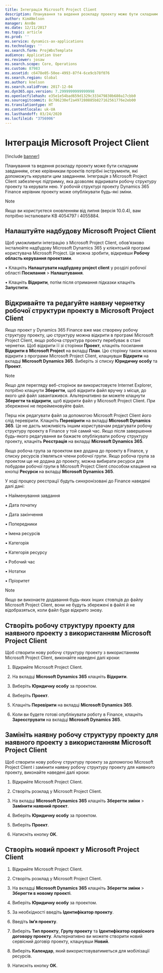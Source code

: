 ```yaml
---
title: Інтеграція Microsoft Project Client
description: Планування та ведення розкладу проекту може бути складним завданням, отже керівникам проектів потрібні інструменти, які допоможуть керувати цим завданням. Інтеграція з Microsoft Project Client забезпечує підтримку, яка дозволяє відкривати робочу структуру проекту та керувати нею.
author: KimANelson
manager: AnnBe
ms.date: 12/11/2017
ms.topic: article
ms.prod: ''
ms.service: dynamics-ax-applications
ms.technology: ''
ms.search.form: ProjWbsTemplate
audience: Application User
ms.reviewer: josaw
ms.search.scope: Core, Operations
ms.custom: 87983
ms.assetid: c6478e05-50ee-4993-87f4-6ce9cb78f076
ms.search.region: Global
ms.author: knelson
ms.search.validFrom: 2017-12-04
ms.dyn365.ops.version: 7.2999999999999998
ms.openlocfilehash: e35e1e54bad659d1329c333479830b680a17cbb0
ms.sourcegitcommit: 8c786230ef2a497280885b827162561776e2eb00
ms.translationtype: HT
ms.contentlocale: uk-UA
ms.lasthandoff: 03/24/2020
ms.locfileid: "3756906"
---
```

# <a name="microsoft-project-client-integration"></a>Інтеграція Microsoft Project Client

[!include [banner](../includes/banner.md)]

Планування та ведення розкладу проекту може бути складним завданням, отже керівникам проектів потрібні інструменти, які допоможуть керувати цим завданням. Інтеграція з Microsoft Project Client забезпечує підтримку, яка дозволяє відкривати робочу структуру проекту та керувати нею. У робочій структурі проекту Dynamics 365 Finance керівник проекту може опублікувати будь-які зміни.

> [!NOTE]
> Якщо ви користуєтеся оновленням від липня (версія 10.0.4), вам потрібно інсталювати KB 4054797 і 4055884.

## <a name="configure-the-microsoft-project-client-add-in"></a>Налаштуйте надбудову Microsoft Project Client
Щоб уможливити інтеграцію з Microsoft Project Client, обов’язково інсталюйте надбудову Microsoft Dynamics 365 у клієнтській програмі користувача Microsoft Project. Це можна зробити, відкривши **Робочу область керування проектами**.

•   Клацніть **Налаштувати надбудову project client** у розділі робочої області **Посилання** > **Налаштування**.

•   Клацніть **Відкрити**, потім після отримання підказки клацніть **Запустити**.

## <a name="open-and-edit-an-existing-draft-work-breakdown-structure-in-microsoft-project-client"></a>Відкривайте та редагуйте наявну чернетку робочої структури проекту в Microsoft Project Client
Якщо проект у Dynamics 365 Finance вже має створену робочу структуру проекту, цю структуру можна відкрити в програмі Microsoft Project Client, якщо робоча структура проекту перебуває в стані чернетки. Щоб відкрити її зі сторінки **Проект**, клацніть посилання **Відкрити в Microsoft Project** на вкладці **План**. Цю сторінку також можна відкрити з програми Microsoft Project Client, клацнувши **Відкрити** на вкладці **Microsoft Dynamics 365**. Виберіть зі списку **Юридичну особу** та **Проект**.

> [!NOTE]
> Якщо для перегляду веб-сторінок ви використовуєте Internet Explorer, потрібно клацнути **Зберегти**, щоб відкрити файл вручну з місця, до якого цей файл завантажився. Альтернативно ви можете клацнути **Зберегти та відкрити**, щоб відкрити файл у Microsoft Project Client. При збереженні не перейменовуйте файл.

Перш ніж редагувати файл за допомогою Microsoft Project Client його слід перевірити. Клацніть **Перевірити** на вкладці **Microsoft Dynamics 365**. Це не дасть можливість іншим користувачам редагувати робочу структуру проекту в Finance у той самий час. Якщо після завершення будь-якого редагування ви бажаєте опублікувати робочу структуру проекту, клацніть **Реєстрація** на вкладці **Microsoft Dynamics 365**.

Якщо робоча група за проектом вже додана до проекту в Finance, у списку ресурсів з’являться члени робочої групи. Якщо робоча група за проектом ще не додана до проекту, можна вибирати ресурси для побудови робочої групи в Microsoft Project Client способом клацання на кнопці **Ресурси** на вкладці **Microsoft Dynamics 365**. 

У ході процесу реєстрації будуть синхронізовані до Finance наведені далі дані:

•   Найменування завдання

•   Дата початку

•   Дата закінчення

•   Попередники

•   Імена ресурсів

•   Категорія

•   Категорія ресурсу

•   Робочий час

•   Нотатки

•   Пріоритет

> [!NOTE]
> Якщо ви виконаєте додавання будь-яких інших стовпців до файлу Microsoft Project Client, вони не будуть збережені в файлі й не відобразяться, коли файл буде відкрито знову.

## <a name="create-the-work-breakdown-structure-for-an-existing-project-using-microsoft-project-client"></a>Створіть робочу структуру проекту для наявного проекту з використанням Microsoft Project Client
Щоб створити нову робочу структуру проекту з використанням Microsoft Project Client, виконайте наведені далі кроки:


1.  Відкрийте Microsoft Project Client.

2.  На вкладці **Microsoft Dynamics 365** клацніть **Відкрити**.

3.  Виберіть **Юридичну особу** за проектом.

4.  Виберіть **Проект**.

5.  Клацніть **Перевірити** на вкладці **Microsoft Dynamics 365**.

6.  Коли ви будете готові опублікувати роботу в Finance, клацніть **Зареєструвати** на вкладці **Microsoft Dynamics 365**.

## <a name="replace-the-existing-work-breakdown-structure-for-an-existing-project-using-microsoft-project-client"></a>Замініть наявну робочу структуру проекту для наявного проекту з використанням Microsoft Project Client
Щоб створити нову робочу структуру проекту за допомогою Microsoft Project Client і замінити наявну робочу структуру проекту для наявного проекту, виконайте наведені далі кроки:

1.  Відкрийте Microsoft Project Client.

2.  Створіть розклад у Microsoft Project Client.

3.  На вкладці **Microsoft Dynamics 365** клацніть **Зберегти зміни** > **Замінити наявний проект**.

4.  Виберіть **Юридичну особу** за проектом.

5.  Виберіть **Проект**.

6.  Натисніть кнопку **OK**.

## <a name="create-a-new-project-from-within-microsoft-project-client"></a>Створіть новий проект у Microsoft Project Client


1.  Відкрийте Microsoft Project Client.

2.  Створіть розклад у Microsoft Project Client.

3.  На вкладці **Microsoft Dynamics 365** клацніть **Зберегти зміни** > **Зберегти в новому проекті**.

4.  Виберіть **Юридичну особу** за проектом.

5.  За необхідності введіть **Ідентифікатор проекту**.

6.  Введіть **Ім’я проекту**.

7.  Виберіть **Тип проекту**, **Групу проекту** та **Ідентифікатор сервісного договору проекту**. Альтернативно ви можете створити новий сервісний договір проекту, клацнувши **Новий**.

8.  Виберіть **Календар**, який використовуватиметься для мобілізації ресурсів.

11. Натисніть кнопку **OK**.
